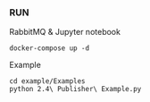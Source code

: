 ### RUN

RabbitMQ & Jupyter notebook 

```shell
docker-compose up -d 
```

Example 

```shell
cd example/Examples
python 2.4\ Publisher\ Example.py 
```

